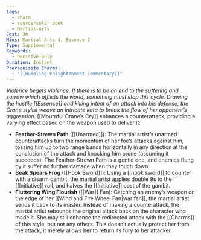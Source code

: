 ```yaml
---
tags:
  - charm
  - source/solar-book
  - Martial-Arts
Cost: 3m
Mins: Martial Arts 4, Essence 2
Type: Supplemental
Keywords:
  - Decisive-only
Duration: Instant
Prerequisite Charms:
  - "[[Humbling Enlightenment Commentary]]"
---
```

*Violence begets violence. If there is to be an end to the suffering and sorrow which afflicts the world, something must stop this cycle. Drawing the hostile [[Essence]] and killing intent of an attack into his defense, the Crane stylist weave an intricate kata to break the flow of her opponent’s aggression.* 
[[Mournful Crane’s Cry]] enhances a counterattack, providing a varying effect based on the weapon used to deliver it: 
- **Feather-Strewn Path** ([[Unarmed]]): The martial artist’s unarmed counterattacks turn the momentum of her foe’s attacks against him, tossing him up to two range bands horizontally in any direction at the conclusion of the attack and knocking him prone (assuming it succeeds). The Feather-Strewn Path is a gentle one, and enemies flung by it suffer no further damage when they touch down. 
- **Beak Spears Frog** ([[Hook Sword]]): Using a [[hook sword]] to counter with a disarm gambit, the martial artist applies double 9s to the [[Initiative]] roll, and halves the [[Initiative]] cost of the gambit. 
- **Fluttering Wing Flourish** ([[War]] Fan): Catching an enemy’s weapon on the edge of her [[Wind and Fire Wheel Fan|war fan]], the martial artist sends it back to its master. Instead of making a counterattack, the martial artist rebounds the original attack back on the character who made it. She may still enhance the redirected attack with the [[Charms]] of this style, but not any others. This doesn’t actually protect her from the attack, it merely allows her to return its fury to her attacker.